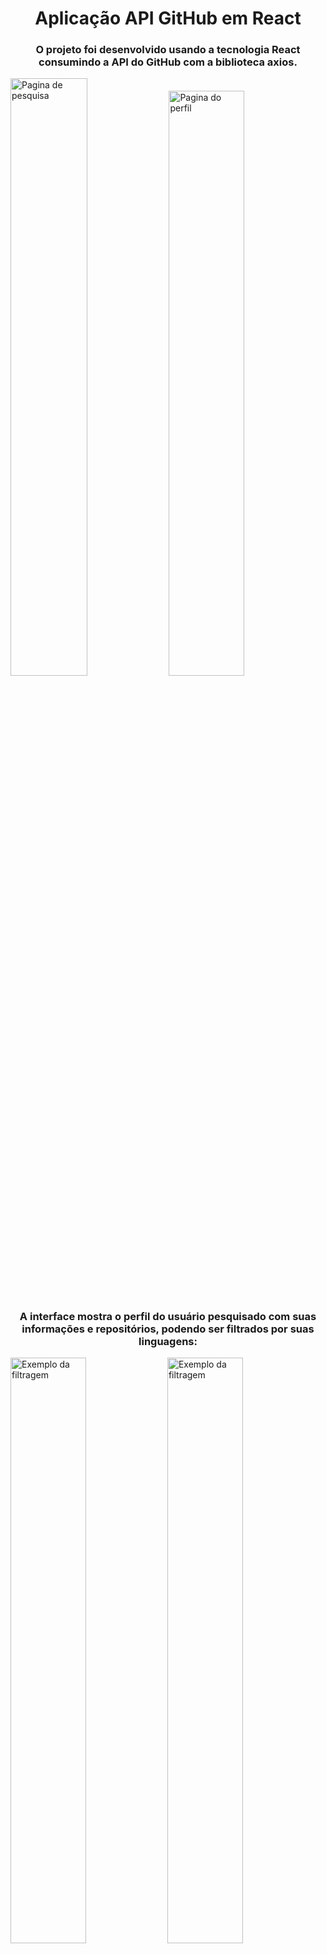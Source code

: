 <div align=center>
  <h1>Aplicação API GitHub em React</h1>
</div>
<div align=center>
  <h3>O projeto foi desenvolvido usando a tecnologia React consumindo a API do GitHub com a biblioteca axios.</h3>
</div>
<div>
  <img width='49.5%' src='https://user-images.githubusercontent.com/104400049/236580682-9ec9ec1f-784e-4380-8a48-1daacbedc73b.png' alt='Pagina de pesquisa'>
  <img width='49%' src='https://user-images.githubusercontent.com/104400049/236580817-3a22f9cd-5270-420d-a352-b81dda3f8e25.png' alt='Pagina do perfil'>
</div>
<br>
<div align=center>
  <h3>A interface mostra o perfil do usuário pesquisado com suas informações e repositórios, podendo ser filtrados por suas linguagens:</h3>
</div>
<div>
  <img width=49% src='https://user-images.githubusercontent.com/104400049/236580817-3a22f9cd-5270-420d-a352-b81dda3f8e25.png' alt='Exemplo da filtragem'>
  <img width=49% src='https://user-images.githubusercontent.com/104400049/236580829-225078c4-f676-4306-baf0-ba7b20941385.png' alt='Exemplo da filtragem'>
  <img width=49% src='https://user-images.githubusercontent.com/104400049/236580834-8cda9435-9767-455f-96d9-c42c57d22047.png' alt='Exemplo da filtragem'>
  <img width=49% src='https://user-images.githubusercontent.com/104400049/236580838-6b2a250e-fc72-4388-84e6-e0e4c914bc2b.png' alt='Exemplo da filtragem'>
</div>
<div align=center>
  <h3>Totalmente responsivo para dispositivos menores</h3>
</div>
<div align=center>
  <img height=400 src='https://user-images.githubusercontent.com/104400049/236585045-28cb6b9a-08ba-434b-b6fb-0c75579ef7b9.png' alt='Exemplo responsividade'>
  <img height=400 src='https://user-images.githubusercontent.com/104400049/236585308-9d7edec4-6d25-46fe-8b4d-cf7bed61919f.png' alt='Exemplo responsividade'>
</div>

